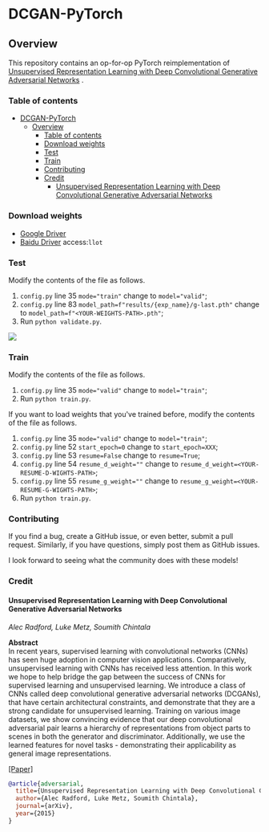 # DCGAN-PyTorch
 
## Overview

This repository contains an op-for-op PyTorch reimplementation of [Unsupervised Representation Learning with Deep Convolutional Generative Adversarial Networks](https://arxiv.org/pdf/1511.06434.pdf)
.

### Table of contents

- [DCGAN-PyTorch](#dcgan-pytorch)
    - [Overview](#overview)
        - [Table of contents](#table-of-contents)
        - [Download weights](#download-weights)
        - [Test](#test)
        - [Train](#train)
        - [Contributing](#contributing)
        - [Credit](#credit)
            - [Unsupervised Representation Learning with Deep Convolutional Generative Adversarial Networks](#unsupervised-representation-learning-with-deep-convolutional-generative-adversarial-networks)

### Download weights

- [Google Driver](https://drive.google.com/file/d/1VAnPAZbqPWEICC7jV88QnZ32gTfmKgc1/view?usp=sharing)
- [Baidu Driver](https://pan.baidu.com/s/1uMHRV3loc3FPk6NegWSj4Q) access:`llot`

### Test

Modify the contents of the file as follows.

1. `config.py` line 35 `mode="train"` change to `model="valid"`;
2. `config.py` line 83 `model_path=f"results/{exp_name}/g-last.pth"` change to `model_path=f"<YOUR-WEIGHTS-PATH>.pth"`;
3. Run `python validate.py`.

<span align="center"><img src="assets/mnist.gif"/></span>

### Train

Modify the contents of the file as follows.

1. `config.py` line 35 `mode="valid"` change to `model="train"`;
2. Run `python train.py`.

If you want to load weights that you've trained before, modify the contents of the file as follows.

1. `config.py` line 35 `mode="valid"` change to `model="train"`;
2. `config.py` line 52 `start_epoch=0` change to `start_epoch=XXX`;
3. `config.py` line 53 `resume=False` change to `resume=True`;
4. `config.py` line 54 `resume_d_weight=""` change to `resume_d_weight=<YOUR-RESUME-D-WIGHTS-PATH>`;
5. `config.py` line 55 `resume_g_weight=""` change to `resume_g_weight=<YOUR-RESUME-G-WIGHTS-PATH>`;
6. Run `python train.py`.

### Contributing

If you find a bug, create a GitHub issue, or even better, submit a pull request. Similarly, if you have questions,
simply post them as GitHub issues.

I look forward to seeing what the community does with these models!

### Credit

#### Unsupervised Representation Learning with Deep Convolutional Generative Adversarial Networks

*Alec Radford, Luke Metz, Soumith Chintala*

**Abstract** <br>
In recent years, supervised learning with convolutional networks (CNNs) has seen huge adoption in computer vision
applications. Comparatively, unsupervised learning with CNNs has received less attention. In this work we hope to help
bridge the gap between the success of CNNs for supervised learning and unsupervised learning. We introduce a class of
CNNs called deep convolutional generative adversarial networks (DCGANs), that have certain architectural constraints,
and demonstrate that they are a strong candidate for unsupervised learning. Training on various image datasets, we show
convincing evidence that our deep convolutional adversarial pair learns a hierarchy of representations from object parts
to scenes in both the generator and discriminator. Additionally, we use the learned features for novel tasks -
demonstrating their applicability as general image representations.

[[Paper]](https://arxiv.org/pdf/1511.06434.pdf)

```bibtex
@article{adversarial,
  title={Unsupervised Representation Learning with Deep Convolutional Generative Adversarial Networks},
  author={Alec Radford, Luke Metz, Soumith Chintala},
  journal={arXiv},
  year={2015}
}
```


